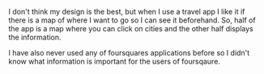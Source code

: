 I don't think my design is the best, but when I use a travel app I like it if there is a map of where I want to go so I can see it beforehand.
So, half of the app is a map where you can click on cities and the other half displays the information.

I have also never used any of foursquares applications before so I didn't know what information is important for the users of foursqaure.
